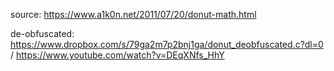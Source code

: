source: https://www.a1k0n.net/2011/07/20/donut-math.html

de-obfuscated: https://www.dropbox.com/s/79ga2m7p2bnj1ga/donut_deobfuscated.c?dl=0 / https://www.youtube.com/watch?v=DEqXNfs_HhY
